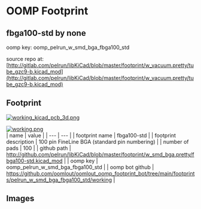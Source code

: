 # OOMP Footprint  
## fbga100-std  by none  
  
oomp key: oomp_pelrun_w_smd_bga_fbga100_std  
  
source repo at: [http://gitlab.com/pelrun/libKiCad/blob/master/footprint/w_vacuum.pretty/tube_gzc9-b.kicad_mod](http://gitlab.com/pelrun/libKiCad/blob/master/footprint/w_vacuum.pretty/tube_gzc9-b.kicad_mod)  
## Footprint  
  
[![working_kicad_pcb_3d.png](working_kicad_pcb_3d_600.png)](working_kicad_pcb_3d.png)  
  
[![working.png](working_600.png)](working.png)  
| name | value | 
| --- | --- | 
| footprint name | fbga100-std | 
| footprint description | 100 pin FineLine BGA (standard pin numbering) | 
| number of pads | 100 | 
| github path | http://github.com/pelrun/libKiCad/blob/master/footprint/w_smd_bga.pretty/fbga100-std.kicad_mod | 
| oomp key | oomp_pelrun_w_smd_bga_fbga100_std | 
| oomp bot github | https://github.com/oomlout/oomlout_oomp_footprint_bot/tree/main/footprints/pelrun_w_smd_bga_fbga100_std/working | 
## Images  
